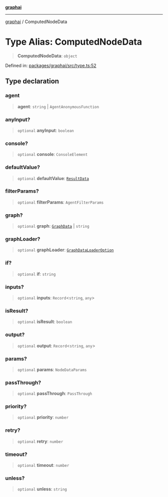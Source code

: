[**graphai**](../README.md)

***

[graphai](../globals.md) / ComputedNodeData

# Type Alias: ComputedNodeData

> **ComputedNodeData**: `object`

Defined in: [packages/graphai/src/type.ts:52](https://github.com/kawamataryo/graphai/blob/5c4c4325bb275f17c58187664137731b5dc52a39/packages/graphai/src/type.ts#L52)

## Type declaration

### agent

> **agent**: `string` \| `AgentAnonymousFunction`

### anyInput?

> `optional` **anyInput**: `boolean`

### console?

> `optional` **console**: `ConsoleElement`

### defaultValue?

> `optional` **defaultValue**: [`ResultData`](ResultData.md)

### filterParams?

> `optional` **filterParams**: `AgentFilterParams`

### graph?

> `optional` **graph**: [`GraphData`](GraphData.md) \| `string`

### graphLoader?

> `optional` **graphLoader**: [`GraphDataLoaderOption`](GraphDataLoaderOption.md)

### if?

> `optional` **if**: `string`

### inputs?

> `optional` **inputs**: `Record`\<`string`, `any`\>

### isResult?

> `optional` **isResult**: `boolean`

### output?

> `optional` **output**: `Record`\<`string`, `any`\>

### params?

> `optional` **params**: `NodeDataParams`

### passThrough?

> `optional` **passThrough**: `PassThrough`

### priority?

> `optional` **priority**: `number`

### retry?

> `optional` **retry**: `number`

### timeout?

> `optional` **timeout**: `number`

### unless?

> `optional` **unless**: `string`
